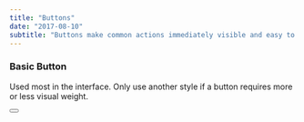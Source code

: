 ```yaml
---
title: "Buttons"
date: "2017-08-10"
subtitle: "Buttons make common actions immediately visible and easy to perform with one click or tap. They can be used for any type of action, including navigation."
---
```


<div classname="component--instance">

### Basic Button

Used most in the interface. Only use another style if a button requires more or less visual weight.

<Button text="Cancel" link="http://cartogram.ca" />

</div>